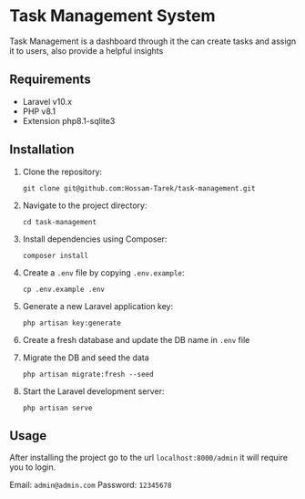 # Task Management System

Task Management is a dashboard through it the can create tasks and assign it to users, also provide a helpful insights

## Requirements

* Laravel v10.x
* PHP v8.1 
* Extension php8.1-sqlite3

## Installation

1. Clone the repository:
   ```shell
   git clone git@github.com:Hossam-Tarek/task-management.git
   ```

2. Navigate to the project directory:
   ```shell
   cd task-management
   ```

3. Install dependencies using Composer:
   ```shell
   composer install
   ```

4. Create a `.env` file by copying `.env.example`:
   ```shell
   cp .env.example .env
   ```

5. Generate a new Laravel application key:
   ```shell
   php artisan key:generate
   ```

6. Create a fresh database and update the DB name in `.env` file

7. Migrate the DB and seed the data
   ```shell
   php artisan migrate:fresh --seed
   ```

8. Start the Laravel development server:
   ```shell
   php artisan serve
   ```

## Usage

After installing the project go to the url `localhost:8000/admin` it will require you to login.

Email: `admin@admin.com`
Password: `12345678`
